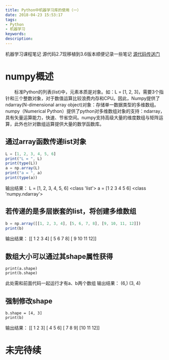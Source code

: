 ```yaml
---
title: Python中机器学习库的使用（一）
date: 2018-04-23 15:53:17
tags:
- Python
- 机器学习
keywords:
description:
---
```

机器学习课程笔记
源代码2.7现移植到3.6版本顺便记录一些笔记
[源代码传送门](https://github.com/serenityd/Machine-Learning/blob/master/SourceCode/lession5/5.1.intro.py)
# numpy概述
　　标准Python的列表(list)中，元素本质是对象。如：L = [1, 2, 3]，需要3个指针和三个整数对象，对于数值运算比较浪费内存和CPU。因此，Numpy提供了ndarray(N-dimensional array object)对象：存储单一数据类型的多维数组。numpy（Numerical Python）提供了python对多维数组对象的支持：ndarray，具有矢量运算能力，快速、节省空间。numpy支持高级大量的维度数组与矩阵运算，此外也针对数组运算提供大量的数学函数库。
<!-- more -->
## 通过array函数传递list对象
``` javascript
L = [1, 2, 3, 4, 5, 6]
print("L = ", L)
print(type(L))
a = np.array(L)
print("a = ", a)
print(type(a))
```
输出结果：
L =  [1, 2, 3, 4, 5, 6]
<class 'list'>
a =  [1 2 3 4 5 6]
<class 'numpy.ndarray'>
## 若传递的是多层嵌套的list，将创建多维数组

``` javascript
b = np.array([[1, 2, 3, 4], [5, 6, 7, 8], [9, 10, 11, 12]])
print(b)
```
输出结果：
[[ 1  2  3  4]
 [ 5  6  7  8]
 [ 9 10 11 12]]
 ## 数组大小可以通过其shape属性获得

``` stylus
print(a.shape)
print(b.shape)
```
此处需和前面代码一起运行才有a、b两个数组
输出结果：
(6,)
(3, 4)
## 强制修改shape

``` stylus
b.shape = [4, 3]
print(b)
```
输出结果：
[[ 1  2  3]
 [ 4  5  6]
 [ 7  8  9]
 [10 11 12]]
 
 # 未完待续